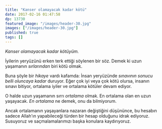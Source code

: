 ```yaml
---
title: "Kanser olamayacak kadar kötü"
date: 2017-02-16 01:47:58
dp: 13730
featured_image: "/images/header-30.jpg"
images: ["/images/header-30.jpg"]
published: true
tags: []
---
```




*Kanser olamayacak kadar kötüyüm.*

İyilerin yeryüzünü erken terk ettiği söylenen bir söz. Demek ki uzun yaşamanın
*sırlarından* biri kötü olmak. 

Buna şöyle bir *hikaye* vardı kafamda: İnsan yeryüzünde *sınavının sonucu belli
oluncaya kadar* duruyor. Eğer çok iyi veya çok kötü olursa, insanın sınavı
bitiyor, ortalama iyiler ve ortalama kötüler devam ediyor. 

O halde uzun yaşamanın sırrı *ortalama* olmak. En ortalama olan en uzun
yaşayacak. *En ortalama* ne demek, onu da bilmiyorum. 

Ancak ortalamanın yaşayanlara nazaran değiştiğini düşününce, bu hesabın sadece
Allah'ın yapabileceği türden bir hesap olduğunu idrak ediyoruz. Susuyoruz ve
saçmalamalarımızı başka konulara kaydırıyoruz. 




